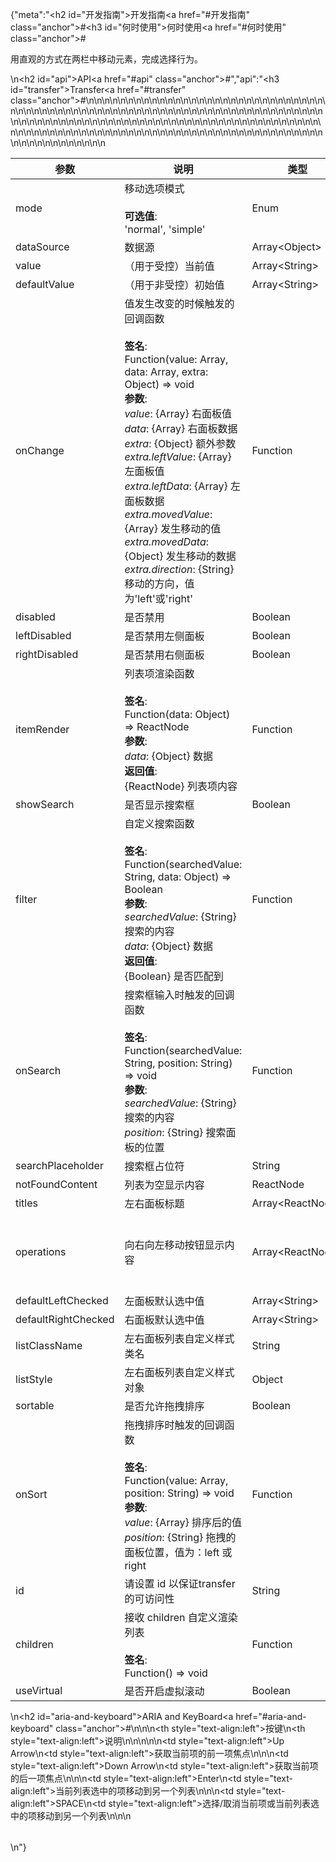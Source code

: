 {"meta":"<h2 id=\"&#x5F00;&#x53D1;&#x6307;&#x5357;\">&#x5F00;&#x53D1;&#x6307;&#x5357;<a href=\"#&#x5F00;&#x53D1;&#x6307;&#x5357;\" class=\"anchor\">#</a></h2><h3 id=\"&#x4F55;&#x65F6;&#x4F7F;&#x7528;\">&#x4F55;&#x65F6;&#x4F7F;&#x7528;<a href=\"#&#x4F55;&#x65F6;&#x4F7F;&#x7528;\" class=\"anchor\">#</a></h3><p>&#x7528;&#x76F4;&#x89C2;&#x7684;&#x65B9;&#x5F0F;&#x5728;&#x4E24;&#x680F;&#x4E2D;&#x79FB;&#x52A8;&#x5143;&#x7D20;&#xFF0C;&#x5B8C;&#x6210;&#x9009;&#x62E9;&#x884C;&#x4E3A;&#x3002;</p>\n<h2 id=\"api\">API<a href=\"#api\" class=\"anchor\">#</a></h2>","api":"<h3 id=\"transfer\">Transfer<a href=\"#transfer\" class=\"anchor\">#</a></h3><table>\n<thead>\n<tr>\n<th>&#x53C2;&#x6570;</th>\n<th>&#x8BF4;&#x660E;</th>\n<th>&#x7C7B;&#x578B;</th>\n<th>&#x9ED8;&#x8BA4;&#x503C;</th>\n</tr>\n</thead>\n<tbody>\n<tr>\n<td>mode</td>\n<td>&#x79FB;&#x52A8;&#x9009;&#x9879;&#x6A21;&#x5F0F;<br><br><strong>&#x53EF;&#x9009;&#x503C;</strong>:<br>&apos;normal&apos;, &apos;simple&apos;</td>\n<td>Enum</td>\n<td>&apos;normal&apos;</td>\n</tr>\n<tr>\n<td>dataSource</td>\n<td>&#x6570;&#x636E;&#x6E90;</td>\n<td>Array&lt;Object&gt;</td>\n<td>[]</td>\n</tr>\n<tr>\n<td>value</td>\n<td>&#xFF08;&#x7528;&#x4E8E;&#x53D7;&#x63A7;&#xFF09;&#x5F53;&#x524D;&#x503C;</td>\n<td>Array&lt;String&gt;</td>\n<td>-</td>\n</tr>\n<tr>\n<td>defaultValue</td>\n<td>&#xFF08;&#x7528;&#x4E8E;&#x975E;&#x53D7;&#x63A7;&#xFF09;&#x521D;&#x59CB;&#x503C;</td>\n<td>Array&lt;String&gt;</td>\n<td>[]</td>\n</tr>\n<tr>\n<td>onChange</td>\n<td>&#x503C;&#x53D1;&#x751F;&#x6539;&#x53D8;&#x7684;&#x65F6;&#x5019;&#x89E6;&#x53D1;&#x7684;&#x56DE;&#x8C03;&#x51FD;&#x6570;<br><br><strong>&#x7B7E;&#x540D;</strong>:<br>Function(value: Array, data: Array, extra: Object) =&gt; void<br><strong>&#x53C2;&#x6570;</strong>:<br><em>value</em>: {Array} &#x53F3;&#x9762;&#x677F;&#x503C;<br><em>data</em>: {Array} &#x53F3;&#x9762;&#x677F;&#x6570;&#x636E;<br><em>extra</em>: {Object} &#x989D;&#x5916;&#x53C2;&#x6570;<br><em>extra.leftValue</em>: {Array} &#x5DE6;&#x9762;&#x677F;&#x503C;<br><em>extra.leftData</em>: {Array} &#x5DE6;&#x9762;&#x677F;&#x6570;&#x636E;<br><em>extra.movedValue</em>: {Array} &#x53D1;&#x751F;&#x79FB;&#x52A8;&#x7684;&#x503C;<br><em>extra.movedData</em>: {Object} &#x53D1;&#x751F;&#x79FB;&#x52A8;&#x7684;&#x6570;&#x636E;<br><em>extra.direction</em>: {String} &#x79FB;&#x52A8;&#x7684;&#x65B9;&#x5411;&#xFF0C;&#x503C;&#x4E3A;&apos;left&apos;&#x6216;&apos;right&apos;</td>\n<td>Function</td>\n<td>-</td>\n</tr>\n<tr>\n<td>disabled</td>\n<td>&#x662F;&#x5426;&#x7981;&#x7528;</td>\n<td>Boolean</td>\n<td>false</td>\n</tr>\n<tr>\n<td>leftDisabled</td>\n<td>&#x662F;&#x5426;&#x7981;&#x7528;&#x5DE6;&#x4FA7;&#x9762;&#x677F;</td>\n<td>Boolean</td>\n<td>false</td>\n</tr>\n<tr>\n<td>rightDisabled</td>\n<td>&#x662F;&#x5426;&#x7981;&#x7528;&#x53F3;&#x4FA7;&#x9762;&#x677F;</td>\n<td>Boolean</td>\n<td>false</td>\n</tr>\n<tr>\n<td>itemRender</td>\n<td>&#x5217;&#x8868;&#x9879;&#x6E32;&#x67D3;&#x51FD;&#x6570;<br><br><strong>&#x7B7E;&#x540D;</strong>:<br>Function(data: Object) =&gt; ReactNode<br><strong>&#x53C2;&#x6570;</strong>:<br><em>data</em>: {Object} &#x6570;&#x636E;<br><strong>&#x8FD4;&#x56DE;&#x503C;</strong>:<br>{ReactNode} &#x5217;&#x8868;&#x9879;&#x5185;&#x5BB9;<br></td>\n<td>Function</td>\n<td>data =&gt; data.label</td>\n</tr>\n<tr>\n<td>showSearch</td>\n<td>&#x662F;&#x5426;&#x663E;&#x793A;&#x641C;&#x7D22;&#x6846;</td>\n<td>Boolean</td>\n<td>false</td>\n</tr>\n<tr>\n<td>filter</td>\n<td>&#x81EA;&#x5B9A;&#x4E49;&#x641C;&#x7D22;&#x51FD;&#x6570;<br><br><strong>&#x7B7E;&#x540D;</strong>:<br>Function(searchedValue: String, data: Object) =&gt; Boolean<br><strong>&#x53C2;&#x6570;</strong>:<br><em>searchedValue</em>: {String} &#x641C;&#x7D22;&#x7684;&#x5185;&#x5BB9;<br><em>data</em>: {Object} &#x6570;&#x636E;<br><strong>&#x8FD4;&#x56DE;&#x503C;</strong>:<br>{Boolean} &#x662F;&#x5426;&#x5339;&#x914D;&#x5230;<br></td>\n<td>Function</td>\n<td>&#x6839;&#x636E; label &#x5C5E;&#x6027;&#x5339;&#x914D;</td>\n</tr>\n<tr>\n<td>onSearch</td>\n<td>&#x641C;&#x7D22;&#x6846;&#x8F93;&#x5165;&#x65F6;&#x89E6;&#x53D1;&#x7684;&#x56DE;&#x8C03;&#x51FD;&#x6570;<br><br><strong>&#x7B7E;&#x540D;</strong>:<br>Function(searchedValue: String, position: String) =&gt; void<br><strong>&#x53C2;&#x6570;</strong>:<br><em>searchedValue</em>: {String} &#x641C;&#x7D22;&#x7684;&#x5185;&#x5BB9;<br><em>position</em>: {String} &#x641C;&#x7D22;&#x9762;&#x677F;&#x7684;&#x4F4D;&#x7F6E;</td>\n<td>Function</td>\n<td>() =&gt; {}</td>\n</tr>\n<tr>\n<td>searchPlaceholder</td>\n<td>&#x641C;&#x7D22;&#x6846;&#x5360;&#x4F4D;&#x7B26;</td>\n<td>String</td>\n<td>-</td>\n</tr>\n<tr>\n<td>notFoundContent</td>\n<td>&#x5217;&#x8868;&#x4E3A;&#x7A7A;&#x663E;&#x793A;&#x5185;&#x5BB9;</td>\n<td>ReactNode</td>\n<td>&apos;Not Found&apos;</td>\n</tr>\n<tr>\n<td>titles</td>\n<td>&#x5DE6;&#x53F3;&#x9762;&#x677F;&#x6807;&#x9898;</td>\n<td>Array&lt;ReactNode&gt;</td>\n<td>[]</td>\n</tr>\n<tr>\n<td>operations</td>\n<td>&#x5411;&#x53F3;&#x5411;&#x5DE6;&#x79FB;&#x52A8;&#x6309;&#x94AE;&#x663E;&#x793A;&#x5185;&#x5BB9;</td>\n<td>Array&lt;ReactNode&gt;</td>\n<td>[&lt;Icon type=&quot;arrow-right&quot; /&gt;, &lt;Icon type=&quot;arrow-left&quot; /&gt;]</td>\n</tr>\n<tr>\n<td>defaultLeftChecked</td>\n<td>&#x5DE6;&#x9762;&#x677F;&#x9ED8;&#x8BA4;&#x9009;&#x4E2D;&#x503C;</td>\n<td>Array&lt;String&gt;</td>\n<td>[]</td>\n</tr>\n<tr>\n<td>defaultRightChecked</td>\n<td>&#x53F3;&#x9762;&#x677F;&#x9ED8;&#x8BA4;&#x9009;&#x4E2D;&#x503C;</td>\n<td>Array&lt;String&gt;</td>\n<td>[]</td>\n</tr>\n<tr>\n<td>listClassName</td>\n<td>&#x5DE6;&#x53F3;&#x9762;&#x677F;&#x5217;&#x8868;&#x81EA;&#x5B9A;&#x4E49;&#x6837;&#x5F0F;&#x7C7B;&#x540D;</td>\n<td>String</td>\n<td>-</td>\n</tr>\n<tr>\n<td>listStyle</td>\n<td>&#x5DE6;&#x53F3;&#x9762;&#x677F;&#x5217;&#x8868;&#x81EA;&#x5B9A;&#x4E49;&#x6837;&#x5F0F;&#x5BF9;&#x8C61;</td>\n<td>Object</td>\n<td>-</td>\n</tr>\n<tr>\n<td>sortable</td>\n<td>&#x662F;&#x5426;&#x5141;&#x8BB8;&#x62D6;&#x62FD;&#x6392;&#x5E8F;</td>\n<td>Boolean</td>\n<td>false</td>\n</tr>\n<tr>\n<td>onSort</td>\n<td>&#x62D6;&#x62FD;&#x6392;&#x5E8F;&#x65F6;&#x89E6;&#x53D1;&#x7684;&#x56DE;&#x8C03;&#x51FD;&#x6570;<br><br><strong>&#x7B7E;&#x540D;</strong>:<br>Function(value: Array, position: String) =&gt; void<br><strong>&#x53C2;&#x6570;</strong>:<br><em>value</em>: {Array} &#x6392;&#x5E8F;&#x540E;&#x7684;&#x503C;<br><em>position</em>: {String} &#x62D6;&#x62FD;&#x7684;&#x9762;&#x677F;&#x4F4D;&#x7F6E;&#xFF0C;&#x503C;&#x4E3A;&#xFF1A;left &#x6216; right</td>\n<td>Function</td>\n<td>() =&gt; {}</td>\n</tr>\n<tr>\n<td>id</td>\n<td>&#x8BF7;&#x8BBE;&#x7F6E; id &#x4EE5;&#x4FDD;&#x8BC1;transfer&#x7684;&#x53EF;&#x8BBF;&#x95EE;&#x6027;</td>\n<td>String</td>\n<td>-</td>\n</tr>\n<tr>\n<td>children</td>\n<td>&#x63A5;&#x6536; children &#x81EA;&#x5B9A;&#x4E49;&#x6E32;&#x67D3;&#x5217;&#x8868;<br><br><strong>&#x7B7E;&#x540D;</strong>:<br>Function() =&gt; void</td>\n<td>Function</td>\n<td>-</td>\n</tr>\n<tr>\n<td>useVirtual</td>\n<td>&#x662F;&#x5426;&#x5F00;&#x542F;&#x865A;&#x62DF;&#x6EDA;&#x52A8;</td>\n<td>Boolean</td>\n<td>-</td>\n</tr>\n</tbody>\n</table>\n<h2 id=\"aria-and-keyboard\">ARIA and KeyBoard<a href=\"#aria-and-keyboard\" class=\"anchor\">#</a></h2><table>\n<thead>\n<tr>\n<th style=\"text-align:left\">&#x6309;&#x952E;</th>\n<th style=\"text-align:left\">&#x8BF4;&#x660E;</th>\n</tr>\n</thead>\n<tbody>\n<tr>\n<td style=\"text-align:left\">Up Arrow</td>\n<td style=\"text-align:left\">&#x83B7;&#x53D6;&#x5F53;&#x524D;&#x9879;&#x7684;&#x524D;&#x4E00;&#x9879;&#x7126;&#x70B9;</td>\n</tr>\n<tr>\n<td style=\"text-align:left\">Down Arrow</td>\n<td style=\"text-align:left\">&#x83B7;&#x53D6;&#x5F53;&#x524D;&#x9879;&#x7684;&#x540E;&#x4E00;&#x9879;&#x7126;&#x70B9;</td>\n</tr>\n<tr>\n<td style=\"text-align:left\">Enter</td>\n<td style=\"text-align:left\">&#x5F53;&#x524D;&#x5217;&#x8868;&#x9009;&#x4E2D;&#x7684;&#x9879;&#x79FB;&#x52A8;&#x5230;&#x53E6;&#x4E00;&#x4E2A;&#x5217;&#x8868;</td>\n</tr>\n<tr>\n<td style=\"text-align:left\">SPACE</td>\n<td style=\"text-align:left\">&#x9009;&#x62E9;/&#x53D6;&#x6D88;&#x5F53;&#x524D;&#x9879;&#x6216;&#x5F53;&#x524D;&#x5217;&#x8868;&#x9009;&#x4E2D;&#x7684;&#x9879;&#x79FB;&#x52A8;&#x5230;&#x53E6;&#x4E00;&#x4E2A;&#x5217;&#x8868;</td>\n</tr>\n</tbody>\n</table>\n"}